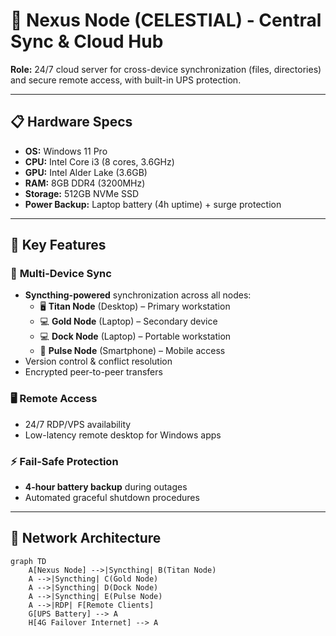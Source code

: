# 🚀 Nexus Node (CELESTIAL) - Central Sync & Cloud Hub  

**Role:** 24/7 cloud server for cross-device synchronization (files, directories) and secure remote access, with built-in UPS protection.  

---

## 📋 Hardware Specs  
- **OS:** Windows 11 Pro  
- **CPU:** Intel Core i3 (8 cores, 3.6GHz)  
- **GPU:** Intel Alder Lake (3.6GB)  
- **RAM:** 8GB DDR4 (3200MHz)  
- **Storage:** 512GB NVMe SSD  
- **Power Backup:** Laptop battery (4h uptime) + surge protection  

---

## 🌟 Key Features  
### 🔄 **Multi-Device Sync**  
- **Syncthing-powered** synchronization across all nodes:  
  - 🖥️ **Titan Node** (Desktop) – Primary workstation  
  - 💻 **Gold Node** (Laptop) – Secondary device  
  - 💻 **Dock Node** (Laptop) – Portable workstation  
  - 📱 **Pulse Node** (Smartphone) – Mobile access  
- Version control & conflict resolution  
- Encrypted peer-to-peer transfers  

### 🖥 **Remote Access**  
- 24/7 RDP/VPS availability  
- Low-latency remote desktop for Windows apps  

### ⚡ **Fail-Safe Protection**  
- **4-hour battery backup** during outages  
- Automated graceful shutdown procedures  

---

## 📡 Network Architecture  
```mermaid  
graph TD  
    A[Nexus Node] -->|Syncthing| B(Titan Node)  
    A -->|Syncthing| C(Gold Node)  
    A -->|Syncthing| D(Dock Node)  
    A -->|Syncthing| E(Pulse Node)  
    A -->|RDP| F[Remote Clients]  
    G[UPS Battery] --> A  
    H[4G Failover Internet] --> A  
``` 
